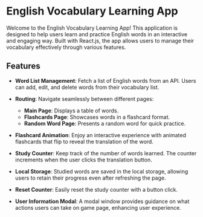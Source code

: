 # English Vocabulary Learning App

Welcome to the English Vocabulary Learning App! This application is designed to help users learn and practice English words in an interactive and engaging way. Built with React.js, the app allows users to manage their vocabulary effectively through various features.

## Features

- **Word List Management**: Fetch a list of English words from an API. Users can add, edit, and delete words from their vocabulary list.
  
- **Routing**: Navigate seamlessly between different pages:
  - **Main Page**: Displays a table of words.
  - **Flashcards Page**: Showcases words in a flashcard format.
  - **Random Word Page**: Presents a random word for quick practice.

- **Flashcard Animation**: Enjoy an interactive experience with animated flashcards that flip to reveal the translation of the word.

- **Study Counter**: Keep track of the number of words learned. The counter increments when the user clicks the translation button.

- **Local Storage**: Studied words are saved in the local storage, allowing users to retain their progress even after refreshing the page.

- **Reset Counter**: Easily reset the study counter with a button click.

- **User  Information Modal**: A modal window provides guidance on what actions users can take on game page, enhancing user experience.







